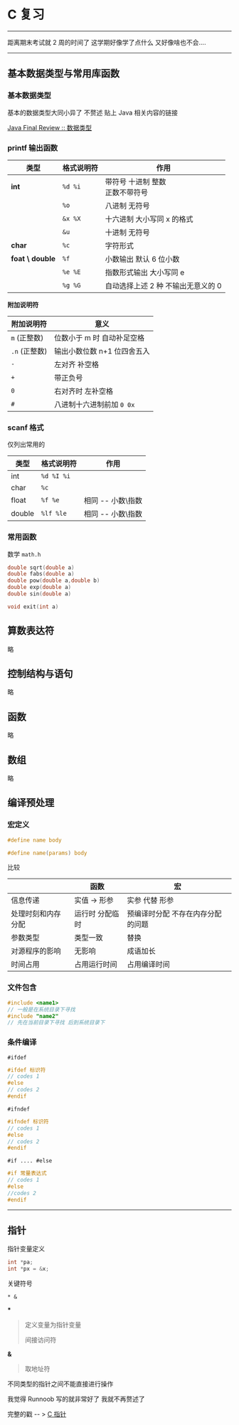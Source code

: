 # C 复习

---

距离期末考试就 2 周的时间了 这学期好像学了点什么 又好像啥也不会....

<!-- more -->

---

## 基本数据类型与常用库函数

### 基本数据类型

基本的数据类型大同小异了 不赘述 贴上 Java 相关内容的链接

[Java Final Review :: 数据类型](https://hziee.site/Y1S1/LanguageJava/JavaFinalReview/#%E6%95%B0%E6%8D%AE%E7%B1%BB%E5%9E%8B)

### printf 输出函数

| 类型              | 格式说明符 | 作用                                  |
| ----------------- | ---------- | ------------------------------------- |
| **int**           | `%d %i`    | 带符号 十进制 整数 <br />正数不带符号 |
|                   | `%o`       | 八进制 无符号                         |
|                   | `&x %X`    | 十六进制 大小写同 x 的格式            |
|                   | `&u`       | 十进制 无符号                         |
| **char**          | `%c`       | 字符形式                              |
| **foat \ double** | `%f`       | 小数输出 默认 6 位小数                |
|                   | `%e %E`    | 指数形式输出 大小写同 e               |
|                   | `%g %G`    | 自动选择上述 2 种 不输出无意义的 0    |

**附加说明符**

| 附加说明符    | 意义                        |
| ------------- | --------------------------- |
| `m` (正整数)  | 位数小于 m 时 自动补足空格  |
| `.n` (正整数) | 输出小数位数 n+1 位四舍五入 |
| `-`           | 左对齐 补空格               |
| `+`           | 带正负号                    |
| `0`           | 右对齐时 左补空格           |
| `#`           | 八进制十六进制前加 `0 0x`   |

### scanf 格式

仅列出常用的

| 类型   | 格式说明符 | 作用              |
| ------ | ---------- | ----------------- |
| int    | `%d %I %i` |                   |
| char   | `%c`       |                   |
| float  | `%f %e`    | 相同 -- 小数\指数 |
| double | `%lf %le`  | 相同 -- 小数\指数 |

### 常用函数

数学 `math.h`

```c
double sqrt(double a)
double fabs(double a)
double pow(double a,double b)
double exp(double a)
double sin(double a)
```

```c
void exit(int a)
```

## 算数表达符

略

## 控制结构与语句

略

## 函数

略

## 数组

略

## 编译预处理

### 宏定义

```c
#define name body
```

```c
#define name(params) body
```

比较

|                    | 函数            | 宏                                |
| ------------------ | --------------- | --------------------------------- |
| 信息传递           | 实值 -> 形参    | 实参 代替 形参                    |
| 处理时刻和内存分配 | 运行时 分配临时 | 预编译时分配 不存在内存分配的问题 |
| 参数类型           | 类型一致        | 替换                              |
| 对源程序的影响     | 无影响          | 成语加长                          |
| 时间占用           | 占用运行时间    | 占用编译时间                      |

### 文件包含

```c
#include <name1>
// 一般是在系统目录下寻找
#include "name2"
// 先在当前目录下寻找 后到系统目录下
```

### 条件编译

`#ifdef`

```c
#ifdef 标识符
// codes 1
#else
// codes 2
#endif
```

`#ifndef`

```c
#ifndef 标识符
// codes 1
#else
// codes 2
#endif
```

`#if .... #else`

```c
#if 常量表达式
// codes 1
#else
//codes 2
#endif
```

---

## 指针

指针变量定义

```c
int *pa;
int *px = &x;
```

关键符号

`* &`

**\***

> 定义变量为指针变量
>
> 间接访问符

**&**

> 取地址符

不同类型的指针之间不能直接进行操作

我觉得 Runnoob 写的就非常好了 我就不再赘述了

完整的戳 -- > [C 指针](https://www.runoob.com/cprogramming/c-pointers.html)
